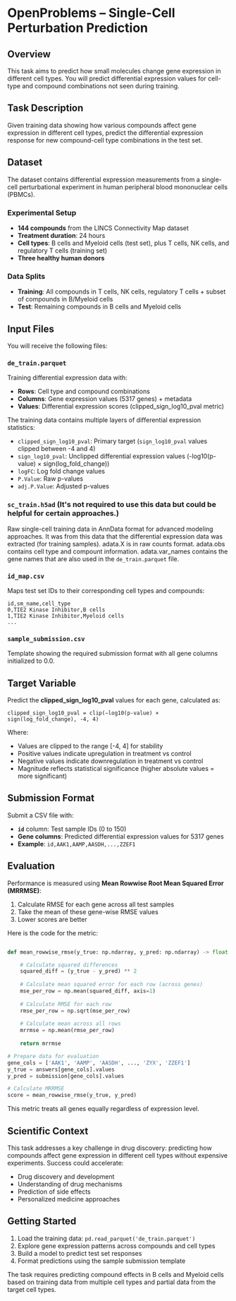 # OpenProblems – Single-Cell Perturbation Prediction

## Overview

This task aims to predict how small molecules change gene expression in different cell types. You will predict differential expression values for cell-type and compound combinations not seen during training.

## Task Description

Given training data showing how various compounds affect gene expression in different cell types, predict the differential expression response for new compound-cell type combinations in the test set.

## Dataset

The dataset contains differential expression measurements from a single-cell perturbational experiment in human peripheral blood mononuclear cells (PBMCs).

### Experimental Setup
- **144 compounds** from the LINCS Connectivity Map dataset
- **Treatment duration**: 24 hours
- **Cell types**: B cells and Myeloid cells (test set), plus T cells, NK cells, and regulatory T cells (training set)
- **Three healthy human donors**

### Data Splits
- **Training**: All compounds in T cells, NK cells, regulatory T cells + subset of compounds in B/Myeloid cells
- **Test**: Remaining compounds in B cells and Myeloid cells

## Input Files

You will receive the following files:

### `de_train.parquet`
Training differential expression data with:
- **Rows**: Cell type and compound combinations  
- **Columns**: Gene expression values (5317 genes) + metadata
- **Values**: Differential expression scores (clipped_sign_log10_pval metric)

The training data contains multiple layers of differential expression statistics:
- `clipped_sign_log10_pval`: Primary target (`sign_log10_pval` values clipped between -4 and 4)
- `sign_log10_pval`: Unclipped differential expression values (-log10(p-value) × sign(log_fold_change))
- `logFC`: Log fold change values
- `P.Value`: Raw p-values  
- `adj.P.Value`: Adjusted p-values

### `sc_train.h5ad` (It's not required to use this data but could be helpful for certain approaches.)
Raw single-cell training data in AnnData format for advanced modeling approaches. It was from this data that the differential expression data was extracted (for training samples). adata.X is in raw counts format. adata.obs contains cell type and compount information.  adata.var_names contains the gene names that are also used in the `de_train.parquet` file.

### `id_map.csv`
Maps test set IDs to their corresponding cell types and compounds:

```
id,sm_name,cell_type
0,TIE2 Kinase Inhibitor,B cells
1,TIE2 Kinase Inhibitor,Myeloid cells
...
```

### `sample_submission.csv`
Template showing the required submission format with all gene columns initialized to 0.0.

## Target Variable

Predict the **clipped_sign_log10_pval** values for each gene, calculated as:

```
clipped_sign_log10_pval = clip(−log10(p-value) × sign(log_fold_change), -4, 4)
```

Where:
- Values are clipped to the range [-4, 4] for stability
- Positive values indicate upregulation in treatment vs control
- Negative values indicate downregulation in treatment vs control
- Magnitude reflects statistical significance (higher absolute values = more significant)

## Submission Format

Submit a CSV file with:
- **`id`** column: Test sample IDs (0 to 150)
- **Gene columns**: Predicted differential expression values for 5317 genes
- **Example**: `id,AAK1,AAMP,AASDH,...,ZZEF1`

## Evaluation

Performance is measured using **Mean Rowwise Root Mean Squared Error (MRRMSE)**:
1. Calculate RMSE for each gene across all test samples
2. Take the mean of these gene-wise RMSE values
3. Lower scores are better

Here is the code for the metric:

```python

def mean_rowwise_rmse(y_true: np.ndarray, y_pred: np.ndarray) -> float:

    # Calculate squared differences
    squared_diff = (y_true - y_pred) ** 2
    
    # Calculate mean squared error for each row (across genes)
    mse_per_row = np.mean(squared_diff, axis=1)
    
    # Calculate RMSE for each row
    rmse_per_row = np.sqrt(mse_per_row)
    
    # Calculate mean across all rows
    mrrmse = np.mean(rmse_per_row)
    
    return mrrmse

# Prepare data for evaluation
gene_cols = ['AAK1', 'AAMP', 'AASDH', ..., 'ZYX', 'ZZEF1']
y_true = answers[gene_cols].values
y_pred = submission[gene_cols].values

# Calculate MRRMSE
score = mean_rowwise_rmse(y_true, y_pred)

```

This metric treats all genes equally regardless of expression level.

## Scientific Context

This task addresses a key challenge in drug discovery: predicting how compounds affect gene expression in different cell types without expensive experiments. Success could accelerate:
- Drug discovery and development
- Understanding of drug mechanisms
- Prediction of side effects
- Personalized medicine approaches

## Getting Started

1. Load the training data: `pd.read_parquet('de_train.parquet')`
2. Explore gene expression patterns across compounds and cell types
3. Build a model to predict test set responses
4. Format predictions using the sample submission template

The task requires predicting compound effects in B cells and Myeloid cells based on training data from multiple cell types and partial data from the target cell types.

